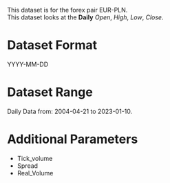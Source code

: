 This dataset is for the forex pair EUR-PLN.    
This dataset looks at the **Daily** _Open_, _High_, _Low_, _Close_.   

# Dataset Format  

YYYY-MM-DD    

# Dataset Range    

Daily Data from: 2004-04-21 to 2023-01-10.    

# Additional Parameters    

* Tick_volume    
* Spread    
* Real_Volume    
 